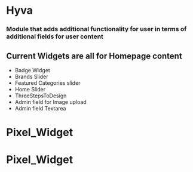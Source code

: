 # Hyva

### Module that adds additional functionality for user in terms of additional fields for user content

## Current Widgets are all for Homepage content
- Badge Widget
- Brands Slider 
- Featured Categories slider
- Home Slider
- ThreeStepsToDesign
- Admin field for Image upload
- Admin field Textarea
# Pixel_Widget
# Pixel_Widget
